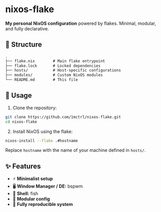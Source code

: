 
# nixos-flake

**My personal NixOS configuration** powered by flakes. Minimal, modular, and fully declarative.

## 📂 Structure

```txt
.
├── flake.nix        # Main flake entrypoint
├── flake.lock       # Locked dependencies
├── hosts/           # Host-specific configurations
├── modules/         # Custom NixOS modules
└── README.md        # This file
````

## 🚀 Usage

1. Clone the repository:

```bash
git clone https://github.com/1mctrl/nixos-flake.git
cd nixos-flake
```

2. Install NixOS using the flake:

```bash
nixos-install --flake .#hostname
```

Replace `hostname` with the name of your machine defined in `hosts/`.

## ✨ Features

* ⚡ **Minimalist setup**
* 🖥 **Window Manager / DE:** bspwm 
* 🐚 **Shell:** fish
* 🎨 **Modular config**
* 🔧 **Fully reproducible system**


